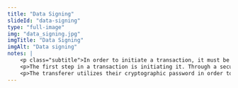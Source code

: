 ```yaml
--- 
title: "Data Signing"
slideId: "data-signing"
type: "full-image"
img: "data_signing.jpg"
imgTitle: "Data Signing"
imgAlt: "Data signing"
notes: | 
    <p class="subtitle">In order to initiate a transaction, it must be signed by use of a private password.</p>
    <p>The first step in a transaction is initiating it. Through a secure process known as data signing, a user can prove ownership of funds, then send those funds to a desired recipient. </p>
    <p>The transferer utilizes their cryptographic password in order to sign-off on the transaction, sending it to a specified member of the network. The transaction cannot start without this process. Since a cryptographically derived password, or private key, is signing the message, you can be assured that the true holder of the cryptocurrency is actually sending the transaction. </p>
---
```

